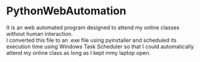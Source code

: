# PythonWebAutomation
It is an web automated program designed to attend my online classes without human interaction.</br>
I converted this file to an .exe file using pyinstaller and scheduled its execution time using Windows Task Scheduler so that I could automatically attend my online class as long as I kept mmy laptop open.
